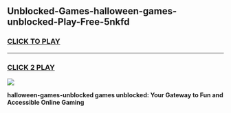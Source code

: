 
## Unblocked-Games-halloween-games-unblocked-Play-Free-5nkfd
<h3>
<a href="https://premium76.site?title=halloween-games-unblocked&ref=10A">CLICK TO PLAY</a></h3>
<hr>

<h3>
<a href="https://premium76.site?title=halloween-games-unblocked&ref=10A">CLICK 2 PLAY</a>
  
</h3>

<a href="https://premium76.site?title=halloween-games-unblocked&ref=10A"><img src="https://clearcache.store/games.png"></a>


**halloween-games-unblocked games unblocked: Your Gateway to Fun and Accessible Online Gaming**
